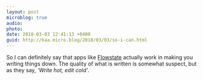 ```yaml
---
layout: post
microblog: true
audio: 
photo: 
date: 2018-03-03 12:41:13 +0400
guid: http://kaa.micro.blog/2018/03/03/so-i-can.html
---
```

So I can definitely say that apps like [Flowstate](http://hailoverman.com/mobile) actually work in making you writing things down. The quality of what is written is somewhat suspect, but as they say, _'Write hot, edit cold’_.
